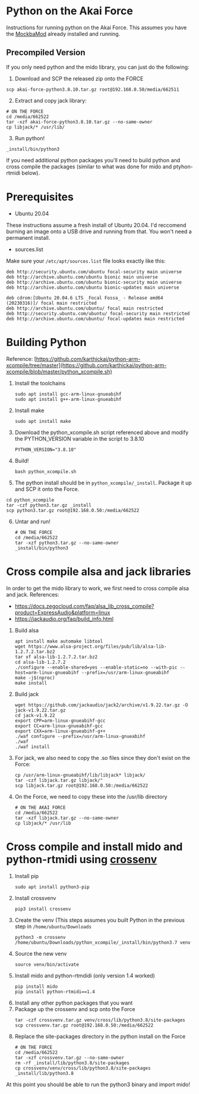 # Python on the Akai Force
Instructions for running python on the Akai Force. This assumes you have the [MockbaMod](https://github.com/MockbaTheBorg/MockbaMod) already installed and running.

## Precompiled Version
If you only need python and the mido library, you can just do the following:
1. Download and SCP the released zip onto the FORCE
```
scp akai-force-python3.8.10.tar.gz root@192.168.0.50/media/662511
```
2. Extract and copy jack library:
```
# ON THE FORCE
cd /media/662522
tar -xzf akai-force-python3.8.10.tar.gz --no-same-owner
cp libjack/* /usr/lib/
```
3. Run python!
```
_install/bin/python3
```

If you need additional python packages you'll need to build python and cross compile the packages (similar to what was done for mido and ptyhon-rtmidi below).

# Prerequisites
* Ubuntu 20.04
  
These instructions assume a fresh install of Ubuntu 20.04. I'd reccomend burning an image onto a USB drive and running from that. You won't need a permanent install.

* sources.list
  
Make sure your `/etc/apt/sources.list` file looks exactly like this:
  ```
  deb http://security.ubuntu.com/ubuntu focal-security main universe
  deb http://archive.ubuntu.com/ubuntu bionic main universe
  deb http://archive.ubuntu.com/ubuntu bionic-security main universe
  deb http://archive.ubuntu.com/ubuntu bionic-updates main universe

  deb cdrom:[Ubuntu 20.04.6 LTS _Focal Fossa_ - Release amd64 (20230316)]/ focal main restricted
  deb http://archive.ubuntu.com/ubuntu/ focal main restricted
  deb http://security.ubuntu.com/ubuntu/ focal-security main restricted
  deb http://archive.ubuntu.com/ubuntu/ focal-updates main restricted
  ```
# Building Python
Reference: [https://github.com/karthickai/python-arm-xcompile/tree/master](https://github.com/karthickai/python-arm-xcompile/blob/master/python_xcompile.sh)
1. Install the toolchains
   ```
   sudo apt install gcc-arm-linux-gnueabihf
   sudo apt install g++-arm-linux-gnueabihf
   ```
2. Install make
   ```
   sudo apt install make
   ```
3. Download the python_xcompile.sh script referenced above and modify the PYTHON_VERSION variable in the script to 3.8.10
   ```
   PYTHON_VERSION="3.8.10"
   ```
4. Build!
   ```
   bash python_xcompile.sh
   ```
5. The python install should be in `python_xcompile/_install`. Package it up and SCP it onto the Force.
  ```
  cd python_xcompile
  tar -czf python3.tar.gz _install
  scp python3.tar.gz root@192.168.0.50:/media/662522
  ```
6. Untar and run!
   ```
   # ON THE FORCE
   cd /media/662522
   tar -xzf python3.tar.gz --no-same-owner
   _install/bin/python3
   ```

# Cross compile alsa and jack libraries
In order to get the mido library to work, we first need to cross compile alsa and jack.
References: 
* https://docs.zegocloud.com/faq/alsa_lib_cross_compile?product=ExpressAudio&platform=linux
* https://jackaudio.org/faq/build_info.html

1. Build alsa
   ```
   apt install make automake libtool
   wget https://www.alsa-project.org/files/pub/lib/alsa-lib-1.2.7.2.tar.bz2
   tar xf alsa-lib-1.2.7.2.tar.bz2
   cd alsa-lib-1.2.7.2
   ./configure --enable-shared=yes --enable-static=no --with-pic --host=arm-linux-gnueabihf --prefix=/usr/arm-linux-gnueabihf
   make -j$(nproc)
   make install
   ```
2. Build jack
   ```
   wget https://github.com/jackaudio/jack2/archive/v1.9.22.tar.gz -O jack-v1.9.22.tar.gz
   cd jack-v1.9.22
   export CPP=arm-linux-gnueabihf-gcc
   export CC=arm-linux-gnueabihf-gcc
   export CXX=arm-linux-gnueabihf-g++
   ./waf configure --prefix=/usr/arm-linux-gnueabihf
   ./waf
   ./waf install
   ```
3. For jack, we also need to copy the .so files since they don't exist on the Force:
   ```
   cp /usr/arm-linux-gnueabihf/lib/libjack* libjack/
   tar -czf libjack.tar.gz libjack/"
   scp libjack.tar.gz root@192.168.0.50:/media/662522
   ```
4. On the Force, we need to copy these into the /usr/lib directory
   ```
   # ON THE AKAI FORCE
   cd /media/662522
   tar -xzf libjack.tar.gz --no-same-owner
   cp libjack/* /usr/lib
   ```
# Cross compile and install mido and python-rtmidi using [crossenv](https://pypi.org/project/crossenv)
1. Install pip
   ```
   sudo apt install python3-pip
   ```
2. Install crossvenv
   ```
   pip3 install crossenv
   ```
3. Create the venv (This steps assumes you built Python in the previous step in `/home/ubuntu/Downloads`
   ```
   python3 -m crossenv /home/ubuntu/Downloads/python_xcompile/_install/bin/python3.7 venv
   ```
4. Source the new venv
   ```
   source venv/bin/activate
   ```
5. Install mido and python-rtmdidi (only version 1.4 worked)
   ```
   pip install mido
   pip install python-rtmidi==1.4
   ```
6. Install any other python packages that you want
7. Package up the crossenv and scp onto the Force
   ```
   tar -czf crossvenv.tar.gz venv/cross/lib/python3.8/site-packages
   scp crossvenv.tar.gz root@192.168.0.50:/media/662522
   ```
8. Replace the site-packages directory in the python install on the Force
   ```
   # ON THE FORCE
   cd /media/662522
   tar -xzf crossvenv.tar.gz --no-same-owner
   rm -rf _install/lib/python3.8/site-packages
   cp crossvenv/venv/cross/lib/python3.8/site-packages _install/lib/python3.8
   ```

At this point you should be able to run the python3 binary and import mido!
